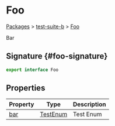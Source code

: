 # Foo

[Packages](/) > [test-suite-b](/test-suite-b/) > [Foo](/test-suite-b/foo-interface/)

Bar

## Signature {#foo-signature}

```typescript
export interface Foo
```

## Properties

| Property | Type | Description |
| --- | --- | --- |
| [bar](/test-suite-b/foo-interface/bar-propertysignature) | [TestEnum](/test-suite-a/testenum-enum/) | Test Enum |
